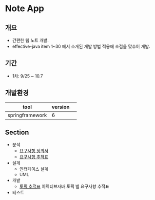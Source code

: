 

# Note App



## 개요

- 간편한 웹 노트 개발.
- effective-java item 1~30 에서 소개된 개발 방법 적용에 초점을 맞추어 개발.



## 기간

- 1차: 9/25 ~ 10.7



## 개발환경

| tool            | version |      |
| --------------- | ------- | ---- |
| springframework | 6       |      |



## Section

- 분석
  - [요구사항 정의서](./SRS.md)
  - [요구사항 추적표](./RTM.md)
- 설계
  - 인터페이스 설계
  - UML
- 개발
  - [토픽 추적표](./ESR.md) 이펙티브자바 토픽 별 요구사항 추적표
- 테스트